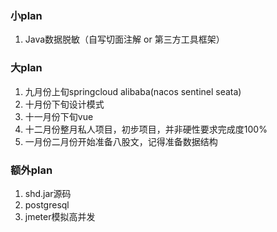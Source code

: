 ### 小plan
1. Java数据脱敏（自写切面注解 or 第三方工具框架）

### 大plan
1. 九月份上旬springcloud alibaba(nacos sentinel seata)
2. 十月份下旬设计模式
3. 十一月份下旬vue
4. 十二月份整月私人项目，初步项目，并非硬性要求完成度100%
5. 一月份二月份开始准备八股文，记得准备数据结构

### 额外plan
1. shd.jar源码
2. postgresql
3. jmeter模拟高并发